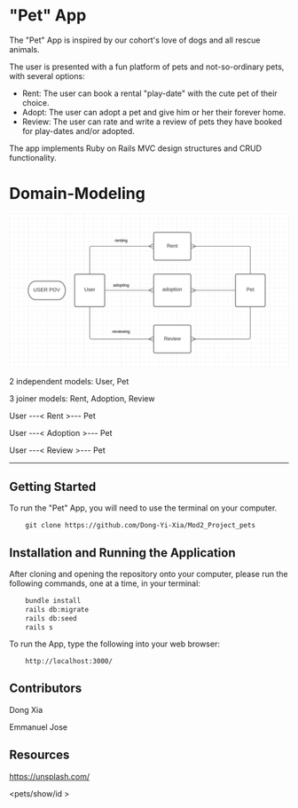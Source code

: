 # "Pet" App

The "Pet" App is inspired by our cohort's love of dogs and all rescue animals.

The user is presented with a fun platform of pets and not-so-ordinary pets, with several options: 
* Rent: The user can book a rental "play-date" with the cute pet of their choice.
* Adopt: The user can adopt a pet and give him or her their forever home.
* Review: The user can rate and write a review of pets they have booked for play-dates and/or adopted.

The app implements Ruby on Rails MVC design structures and CRUD functionality.

# Domain-Modeling

![erd](app/assets/images/petmodels.jpg)

2 independent models: User, Pet

3 joiner models: Rent, Adoption, Review

User ---< Rent >--- Pet

User ---< Adoption >--- Pet

User ---< Review >--- Pet

***
## Getting Started
To run the "Pet" App, you will need to use the terminal on your computer.

```
    git clone https://github.com/Dong-Yi-Xia/Mod2_Project_pets
```

## Installation and Running the Application

After cloning and opening the repository onto your computer, please run the following commands, one at a time, in your terminal:
```
    bundle install
    rails db:migrate
    rails db:seed
    rails s
```
To run the App, type the following into your web browser:
```
    http://localhost:3000/ 
```

## Contributors

Dong Xia

Emmanuel Jose

## Resources

https://unsplash.com/


<!-- # README
 read me again
This README would normally document whatever steps are necessary to get the
application up and running.

Things you may want to cover:

* Ruby version

* System dependencies

* Configuration

* Database creation

* Database initialization

* How to run the test suite

* Services (job queues, cache servers, search engines, etc.)

* Deployment instructions

* ...

Emmanuel Jose ..... -->


<pets/show/id >


<!-- 
 <%= form_for @review do |f| %>

  <%= f.label 'Rating:' %><br>
  <%= f.radio_button :rating, 1 %>1
  <%= f.radio_button :rating, 2 %>2
  <%= f.radio_button :rating, 3 %>3
  <%= f.radio_button :rating, 4 %>4
  <%= f.radio_button :rating, 5 %>5<br><br>


  <%= f.label 'Content:' %>  <br>
  <%= f.text_area :content %><br><br>

  <%= f.submit "Submit Review" %>
<% end %> 
-->

<!-- 
<%= form_for @rent do |f| %>
    <%= f.label 'Duration:' %><br></strong>
    <%= f.radio_button :duration, 30 %> 30 minutes
    <%= f.radio_button :duration, 60 %> 60 minutes
    <%= f.radio_button :duration, 90 %> 90 minutes
    <%= f.radio_button :duration, 120 %> 120 minutes
    <br><br>
-->

<!--
<%= form_for @adoption do |f| %>
    <%= f.label "Would you like to adopt?" %><br><br>
    <%= f.submit "Adopt this pet!"%>

<% end %>
-->




